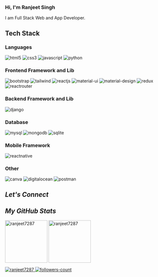 <!----------------------------------- About Section ------------------------------------>
<div>
<!--   <img align="right" width="150" alt="Coding" src="https://raw.githubusercontent.com/ranjeet7287/ranjeet7287/main/rajp.png"> -->
  <a href="https://github.com/ranjeet7287?tab=followers">
<!--      <img align="right" src="https://img.shields.io/github/followers/ranjeet7287?label=Followers&style=social" alt="followers-count"> -->
  </a>
  <h3>Hi, I'm Ranjeet Singh </h3>
  <p>I am Full Stack Web and App Developer.
  </p> 
</div>

<!----------------------------------- Tech Stack Section ------------------------------------>
<h2>Tech Stack</h2>
<h3>Languages</h3>
<p>
    <img src="https://img.shields.io/badge/HTML5-E34F26?style=for-the-badge&logo=html5&logoColor=white" alt="html5" />
    <img src="https://img.shields.io/badge/CSS3-1572B6?style=for-the-badge&logo=css3&logoColor=white" alt="css3" />
    <img src="https://img.shields.io/badge/JavaScript-323330?style=for-the-badge&logo=javascript&logoColor=F7DF1E" alt="javascript" />
<!--     <img src="https://img.shields.io/badge/PHP-777BB4?style=for-the-badge&logo=php&logoColor=white" alt="php" /> -->
    <img src="https://img.shields.io/badge/Python-FFD43B?style=for-the-badge&logo=python&logoColor=blue" alt="python" />
<!--     <img src="https://img.shields.io/badge/Dart-0175C2?style=for-the-badge&logo=dart&logoColor=white" alt="dart" /> -->
<!--     <img src="https://img.shields.io/badge/Kotlin-0095D5?&style=for-the-badge&logo=kotlin&logoColor=white" alt="kotlin" /> -->
</p>
<h3>Frontend Framework and Lib</h3>
<p>
    <img src="https://img.shields.io/badge/Bootstrap-563D7C?style=for-the-badge&logo=bootstrap&logoColor=white" alt="bootstrap" />
    <img src="https://img.shields.io/badge/Tailwind_CSS-38B2AC?style=for-the-badge&logo=tailwind-css&logoColor=white" alt="tailwind" />
    <img src="https://img.shields.io/badge/React JS-20232A?style=for-the-badge&logo=react&logoColor=61DAFB" alt="reactjs" />
<!--     <img src="https://img.shields.io/badge/Vue.js-35495E?style=for-the-badge&logo=vuedotjs&logoColor=4FC08D" alt="vuejs" /> -->
    <img src="https://img.shields.io/badge/Material%20UI-007FFF?style=for-the-badge&logo=mui&logoColor=white" alt="material-ui" />
    <img src="https://img.shields.io/badge/material%20design-757575?style=for-the-badge&logo=material%20design&logoColor=white" alt="material-design" />
    <img src="https://img.shields.io/badge/Redux Toolkit-593D88?style=for-the-badge&logo=redux&logoColor=white" alt="redux" />
    <img src="https://img.shields.io/badge/React_Router-CA4245?style=for-the-badge&logo=react-router&logoColor=white" alt="reactrouter" />
</p>
<h3>Backend Framework and Lib</h3>
<p>
<!--     <img src="https://img.shields.io/badge/Node.js-339933?style=for-the-badge&logo=nodedotjs&logoColor=white" alt="nodejs" /> -->
<!--     <img src="https://img.shields.io/badge/Express.js-000000?style=for-the-badge&logo=express&logoColor=white" alt="expressjs" /> -->
<!--     <img src="https://img.shields.io/badge/Laravel-FF2D20?style=for-the-badge&logo=laravel&logoColor=white" alt="laravel" /> -->
    <img src="https://img.shields.io/badge/Django-092E20?style=for-the-badge&logo=django&logoColor=green" alt="django" />
</p>
<h3>Database</h3>
<p>
    <img src="https://img.shields.io/badge/MySQL-005C84?style=for-the-badge&logo=mysql&logoColor=white" alt="mysql" />
    <img src="https://img.shields.io/badge/MongoDB-4EA94B?style=for-the-badge&logo=mongodb&logoColor=white" alt="mongodb" />
    <img src="https://img.shields.io/badge/SQLite-07405E?style=for-the-badge&logo=sqlite&logoColor=white" alt="sqlite" />
</p>
<h3>Mobile Framework </h3>
<p>
<!--     <img src="https://img.shields.io/badge/Flutter-02569B?style=for-the-badge&logo=flutter&logoColor=white" alt="flutter" /> -->
    <img src="https://img.shields.io/badge/React_Native-20232A?style=for-the-badge&logo=react&logoColor=61DAFB" alt="reactnative" />
</p>
<h3>Other</h3>
<p>
    <img src="https://img.shields.io/badge/Canva-%2300C4CC.svg?&style=for-the-badge&logo=Canva&logoColor=white" alt="canva" />
<!--     <img src="https://img.shields.io/badge/firebase-ffca28?style=for-the-badge&logo=firebase&logoColor=black" alt="firebase" /> -->
<!--     <img src="https://img.shields.io/badge/Wordpress-21759B?style=for-the-badge&logo=wordpress&logoColor=white" alt="wordpress" /> -->
    <img src="https://img.shields.io/badge/Digital_Ocean-0080FF?style=for-the-badge&logo=DigitalOcean&logoColor=white" alt="digitalocean" />
<!--     <img src="https://img.shields.io/badge/Netlify-00C7B7?style=for-the-badge&logo=netlify&logoColor=white" alt="netlify" /> -->
    <img src="https://img.shields.io/badge/Postman-FF6C37?style=for-the-badge&logo=Postman&logoColor=white" alt="postman" />
</p>

<!----------------------------------- Social Media Links Section ------------------------------------>

<h2><i>Let's Connect</i></h2>
<p align="left" >
<!--    <a href="https://twitter.com/geekyshow1" target="blank"><img align="center" src="https://raw.githubusercontent.com/rahuldkjain/github-profile-readme-generator/master/src/images/icons/Social/twitter.svg" alt="geekyshow1" height="30" width="40" /></a> -->
<!--   <a href="https://linkedin.com/in/irenicraj" target="blank"><img align="center" src="https://raw.githubusercontent.com/rahuldkjain/github-profile-readme-generator/master/src/images/icons/Social/linked-in-alt.svg" alt="irenicraj" height="30" width="40" /></a> -->
<!--   <a href="https://www.facebook.com/GeekyShow" target="blank"><img align="center" src="https://raw.githubusercontent.com/rahuldkjain/github-profile-readme-generator/master/src/images/icons/Social/facebook.svg" alt="geekyshow" height="30" width="40" /></a> -->
<!--   <a href="https://instagram.com/geekyshow1" target="blank"><img align="center" src="https://raw.githubusercontent.com/rahuldkjain/github-profile-readme-generator/master/src/images/icons/Social/instagram.svg" alt="geekyshow1" height="30" width="40" /></a> -->
<!--   <a href="https://www.youtube.com/user/GeekyShow1" target="blank"><img align="center" src="https://raw.githubusercontent.com/rahuldkjain/github-profile-readme-generator/master/src/images/icons/Social/youtube.svg" alt="geekyshow1" height="30" width="40" /></a> -->
<!--   <a href="https://www.geekyshows.com" target="blank"><img align="center" src="https://cdn1.iconfinder.com/data/icons/social-media-vol-3/24/_wordpress-512.png" alt="geekyshows" height="30" width="30" /></a> -->
<!--   <a href="https://www.therajeshkumar.com" target="blank"><img align="center" src="https://cdn3.iconfinder.com/data/icons/social-media-2068/64/_p-512.png" alt="portfolio" height="30" width="30" /></a> -->
</p>

<!----------------------------------- GitHub Stats Section ------------------------------------>
<h2><i>My GitHub Stats</i></h2>
<p>
    <img align="center" src="https://github-readme-stats.vercel.app/api?username=ranjeet7287&show_icons=true&include_all_commits=true&count_private=true&hide=issues,contribs&border_radius=0&locale=en&theme=dark" alt="ranjeet7287" height="139" />
    <img align="center" src="https://github-readme-stats.vercel.app/api/top-langs/?username=ranjeet7287&layout=compact&border_radius=0&theme=dark" alt="ranjeet7287" height="139" />
</p>

<!----------------------------------- Profile View Section ------------------------------------>

<p align="left">
    <a href="https://github.com/ranjeet7287">
        <img src="https://komarev.com/ghpvc/?username=ranjeet7287&label=Profile%20views&color=0e75b6&style=flat" alt="ranjeet7287" />
    </a>
    <a href="https://github.com/geekyshow1?tab=followers">
        <img src="https://img.shields.io/github/followers/ranjeet7287?label=Followers&style=social" alt="followers-count">
    </a>
</p>
